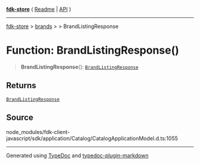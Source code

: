 [**fdk-store**](../../../README.md) ( [Readme](../../../README.md) \| [API](../../../API.md) )

---

[fdk-store](../../../API.md) > [brands](../../README.md) > [<internal>](../README.md) > BrandListingResponse

# Function: BrandListingResponse()

> **BrandListingResponse**(): [`BrandListingResponse`](../type-aliases/type-alias.BrandListingResponse.md)

## Returns

[`BrandListingResponse`](../type-aliases/type-alias.BrandListingResponse.md)

## Source

node_modules/fdk-client-javascript/sdk/application/Catalog/CatalogApplicationModel.d.ts:1055

---

Generated using [TypeDoc](https://typedoc.org/) and [typedoc-plugin-markdown](https://www.npmjs.com/package/typedoc-plugin-markdown)
